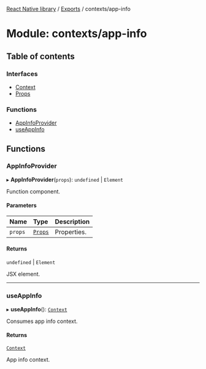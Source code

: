[React Native library](../index.md) / [Exports](../modules.md) / contexts/app-info

# Module: contexts/app-info

## Table of contents

### Interfaces

- [Context](../interfaces/contexts_app_info.Context.md)
- [Props](../interfaces/contexts_app_info.Props.md)

### Functions

- [AppInfoProvider](contexts_app_info.md#appinfoprovider)
- [useAppInfo](contexts_app_info.md#useappinfo)

## Functions

### AppInfoProvider

▸ **AppInfoProvider**(`props`): `undefined` \| `Element`

Function component.

#### Parameters

| Name | Type | Description |
| :------ | :------ | :------ |
| `props` | [`Props`](../interfaces/contexts_app_info.Props.md) | Properties. |

#### Returns

`undefined` \| `Element`

JSX element.

___

### useAppInfo

▸ **useAppInfo**(): [`Context`](../interfaces/contexts_app_info.Context.md)

Consumes app info context.

#### Returns

[`Context`](../interfaces/contexts_app_info.Context.md)

App info context.
